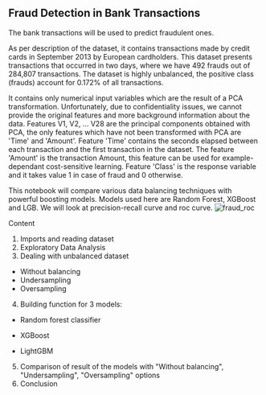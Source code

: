 ## Fraud Detection in Bank Transactions


The bank transactions will be used to predict fraudulent ones.

As per description of the dataset, it contains transactions made by credit cards in September 2013 by European cardholders. This dataset presents transactions that occurred in two days, where we have 492 frauds out of 284,807 transactions. The dataset is highly unbalanced, the positive class (frauds) account for 0.172% of all transactions.

It contains only numerical input variables which are the result of a PCA transformation. Unfortunately, due to confidentiality issues, we cannot provide the original features and more background information about the data. Features V1, V2, … V28 are the principal components obtained with PCA, the only features which have not been transformed with PCA are 'Time' and 'Amount'. Feature 'Time' contains the seconds elapsed between each transaction and the first transaction in the dataset. The feature 'Amount' is the transaction Amount, this feature can be used for example-dependant cost-sensitive learning. Feature 'Class' is the response variable and it takes value 1 in case of fraud and 0 otherwise.


This notebook will compare various data balancing techniques with powerful boosting models. Models used here are Random Forest, XGBoost and LGB. We will look at precision-recall curve and roc curve.
![fraud_roc](https://user-images.githubusercontent.com/64093617/141030203-f031492b-2bbd-463b-a8c1-1c0375b6dd47.png)


Content
1. Imports and reading dataset
2. Exploratory Data Analysis
3. Dealing with unbalanced dataset
- Without balancing
- Undersampling
- Oversampling

4. Building function for 3 models:

  - Random forest classifier

  - XGBoost

  - LightGBM

5. Comparison of result of the models with "Without balancing", "Undersampling", "Oversampling" options
6. Conclusion
